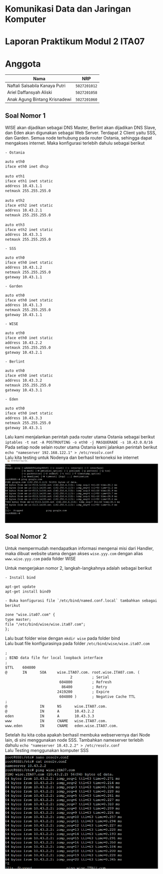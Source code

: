 # Komunikasi Data dan Jaringan Komputer
# Laporan Praktikum Modul 2 ITA07

# Anggota

| Nama                           | NRP          | 
| -------------------------------| -------------| 
| Naftali Salsabila Kanaya Putri    | `5027201012` | 
| Ariel Daffansyah Aliski           | `5027201058` | 
| Anak Agung Bintang Krisnadewi     | `5027201060` |

## Soal Nomor 1
WISE akan dijadikan sebagai DNS Master, Berlint akan dijadikan DNS Slave, dan Eden akan digunakan sebagai Web Server. Terdapat 2 Client yaitu SSS, dan Garden. Semua node terhubung pada router Ostania, sehingga dapat mengakses internet. Maka konfigurasi terlebih dahulu sebagai berikut
<br/>

    - Ostania
```    
auto eth0
iface eth0 inet dhcp

auto eth1
iface eth1 inet static
address 10.43.1.1
netmask 255.255.255.0

auto eth2
iface eth2 inet static
address 10.43.2.1
netmask 255.255.255.0

auto eth3
iface eth2 inet static
address 10.43.3.1
netmask 255.255.255.0
```

    - SSS
```    
auto eth0
iface eth0 inet static
address 10.43.1.2
netmask 255.255.255.0
gateway 10.43.1.1
```

    - Garden
```    
auto eth0
iface eth0 inet static
address 10.43.1.3
netmask 255.255.255.0
gateway 10.43.1.1
```

    - WISE 
```    
auto eth0
iface eth0 inet static
address 10.43.2.2
netmask 255.255.255.0
gateway 10.43.2.1
```

    - Berlint    
```    
auto eth0
iface eth0 inet static
address 10.43.3.2
netmask 255.255.255.0
gateway 10.43.3.1
```

    - Eden    
```
auto eth0
iface eth0 inet static
address 10.43.3.3
netmask 255.255.255.0
gateway 10.43.3.1
```

Lalu kami menjalankan perintah pada router utama Ostania sebagai berikut
    `iptables -t nat -A POSTROUTING -o eth0 -j MASQUERADE -s 10.43.0.0/16`
    <br/>
Pada setiap node selain router utama Ostania kami jalankan perintah berikut
    `echo "nameserver 192.168.122.1" > /etc/resolv.conf`
    <br/>
Lalu kita testing untuk Nodenya dan berhasil terkoneksi ke internet
    ![Soal 1](Soal1.png)

## Soal Nomor 2
Untuk mempermudah mendapatkan informasi mengenai misi dari Handler, maka dibuat website utama dengan akses `wise.yyy.com` dengan alias `www.wise.yyy.com` pada folder WISE

Untuk mengerjakan nomor 2, langkah-langkahnya adalah sebagai berikut
<br/>

    - Install bind
```    
apt-get update
apt-get install bind9
```

    - Buka konfigurasi file `/etc/bind/named.conf.local` tambahkan sebagai berikut
```    
zone "wise.ita07.com" {
type master;
file "/etc/bind/wise/wise.ita07.com";
};
```

Lalu buat folder wise dengan `mkdir wise` pada folder bind
<br/> 
Lalu buat file konfigurasinya pada folder `/etc/bind/wise/wise.ita07.com`
```
;
; BIND data file for local loopback interface
;
$TTL    604800
@       IN      SOA     wise.ITA07.com. root.wise.ITA07.com. (
                              2         ; Serial
                         604800         ; Refresh
                          86400         ; Retry
                        2419200         ; Expire
                         604800 )       ; Negative Cache TTL
;
@               IN      NS      wise.ITA07.com.
@               IN      A       10.43.2.2
eden            IN      A       10.43.3.3
www             IN      CNAME   wise.ITA07.com.
www.eden        IN      CNAME   eden.wise.ITA07.com.
```

Setelah itu kita coba apakah berhasil membuka webservernya dari Node lain, di sini menggunakan node SSS. Tambahkan nameserver terlebih dahulu
`echo "nameserver 10.43.2.2" > /etc/resolv.conf`
<br/>
Lalu Testing menggunakan komputer SSS
    ![Soal 2](Soal2.png)
